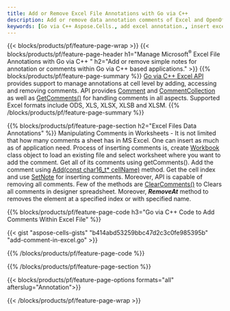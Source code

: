 ```yaml
---
title: Add or Remove Excel File Annotations with Go via C++
description: Add or remove data annotation comments of Excel and OpenOffice spreadsheets with Go via C++ library.
keywords: [Go via C++ Aspose.Cells., add excel annotation., insert excel annotation., access excel annotation., remove excel annotation., delete excel annotation., add annotation in excel., insert annotation in excel., access annotation in excel., remove annotation in excel., delete annotation in excel]
---
```


{{< blocks/products/pf/feature-page-wrap >}}
{{< blocks/products/pf/feature-page-header h1="Manage Microsoft<sup>&reg;</sup> Excel File Annotations with Go via C++ " h2="Add or remove simple notes for annotation or comments within Go via C++ based applications." >}}
{{% blocks/products/pf/feature-page-summary %}}
[Go via C++ Excel API](/cells/go-cpp/) provides support to manage annotations at cell level by adding, accessing and removing comments. API provides [Comment](https://reference.aspose.com/cells/go-cpp/aspose.cells/comment/) and [CommentCollection](https://reference.aspose.com/cells/go-cpp/aspose.cells/commentcollection/) as well as [GetComments()](https://reference.aspose.com/cells/go-cpp/aspose.cells/worksheet/getcomments/) for handling comments in all aspects. Supported Excel formats include ODS, XLS, XLSX, XLSB and XLSM.
{{% /blocks/products/pf/feature-page-summary  %}}

{{% blocks/products/pf/feature-page-section  h2="Excel Files Data Annotations" %}}
Manipulating Comments in Worksheets - It is not limited that how many comments a sheet has in MS Excel. One can insert as much as of application need. Process of inserting comments is, create [Workbook](https://reference.aspose.com/cells/go-cpp/aspose.cells/workbook/) class object to load an existing file and select worksheet where you want to add the comment. Get all of its comments using getComments(). Add the comment using [Add(const char16_t* cellName)](https://reference.aspose.com/cells/go-cpp/aspose.cells/commentcollection/add/) method. Get the cell index and use [SetNote](https://reference.aspose.com/cells/go-cpp/aspose.cells/comment/setnote/) for inserting comments. Moreover, API is capable of removing all comments. Few of the methods are [ClearComments()](https://reference.aspose.com/cells/go-cpp/aspose.cells/worksheet/clearcomments/) to Clears all comments in designer spreadsheet. Moreover, ***RemoveAt*** method to removes the element at a specified index or with specified name.

{{% blocks/products/pf/feature-page-code h3="Go via C++ Code to Add Comments Within Excel File" %}}

{{< gist "aspose-cells-gists" "b414abd53259bbc47d2c3c0fe985395b" "add-comment-in-excel.go" >}}

{{% /blocks/products/pf/feature-page-code  %}}

{{% /blocks/products/pf/feature-page-section %}}

{{< blocks/products/pf/feature-page-options formats="all" afterslug="Annotation">}}

{{< /blocks/products/pf/feature-page-wrap >}}
